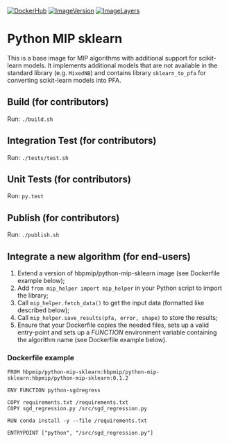 [![DockerHub](https://img.shields.io/badge/docker-hbpmip%2Fpython--mip-008bb8.svg)](https://hub.docker.com/r/hbpmip/python-mip-sklearn/)
[![ImageVersion](https://images.microbadger.com/badges/version/hbpmip/python-mip-sklearn.svg)](https://hub.docker.com/r/hbpmip/python-mip-sklearn/tags "hbpmip/python-mip-sklearn image tags")
[![ImageLayers](https://images.microbadger.com/badges/image/hbpmip/python-mip-sklearn.svg)](https://microbadger.com/#/images/hbpmip/python-mip-sklearn "hbpmip/python-mip-sklearn on microbadger")

# Python MIP sklearn

This is a base image for MIP algorithms with additional support for scikit-learn models. It implements additional
models that are not available in the standard library (e.g. `MixedNB`) and contains library `sklearn_to_pfa` for
converting scikit-learn models into PFA.


## Build (for contributors)

Run: `./build.sh`


## Integration Test (for contributors)

Run: `./tests/test.sh`


## Unit Tests (for contributors)

Run: `py.test`


## Publish (for contributors)

Run: `./publish.sh`

## Integrate a new algorithm (for end-users)

1. Extend a version of hbpmip/python-mip-sklearn image (see Dockerfile example below);
2. Add `from mip_helper import mip_helper` in your Python script to import the library;
3. Call `mip_helper.fetch_data()` to get the input data (formatted like described below);
4. Call `mip_helper.save_results(pfa, error, shape)` to store the results;
5. Ensure that your Dockerfile copies the needed files, sets up a valid entry-point
and sets up a _FUNCTION_ environment variable containing the algorithm name (see Dockerfile example below).

### Dockerfile example

```
FROM hbpmip/python-mip-sklearn:hbpmip/python-mip-sklearn:hbpmip/python-mip-sklearn:0.1.2

ENV FUNCTION python-sgdregress

COPY requirements.txt /requirements.txt
COPY sgd_regression.py /src/sgd_regression.py

RUN conda install -y --file /requirements.txt

ENTRYPOINT ["python", "/src/sgd_regression.py"]
```

